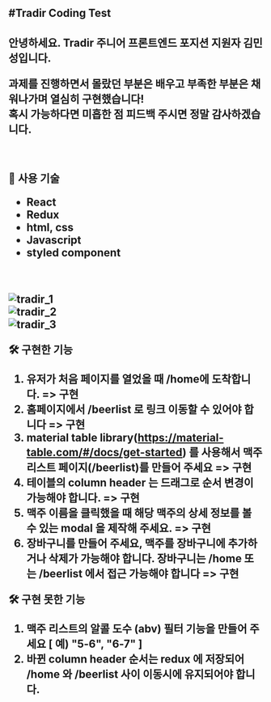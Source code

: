 <h2>#Tradir Coding Test<h2>

안녕하세요. Tradir 주니어 프론트엔드 포지션 지원자 김민성입니다.<br>
<p>
과제를 진행하면서 몰랐던 부분은 배우고 부족한 부분은 채워나가며 열심히 구현했습니다!<br>
  혹시 가능하다면 미흡한 점 피드백 주시면 정말 감사하겠습니다.</p>
  <br>
  
  🔧 사용 기술
  <ul>
    <li>React</li>
        <li>Redux</li>
        <li>html, css</li>
        <li>Javascript</li>
    <li>styled component</li>
  </ul>
    <br>

![tradir_1](https://user-images.githubusercontent.com/74946505/131522973-1274edaa-a437-4e95-83ee-871ac8d9a372.gif)
    <br>
  ![tradir_2](https://user-images.githubusercontent.com/74946505/131535473-d675ae6b-d193-4fe5-ba4b-3d7648596c96.gif)
    <br>
![tradir_3](https://user-images.githubusercontent.com/74946505/131538320-dc3e310d-7be0-4c83-9638-3d1c59fc0879.gif)

🛠 구현한 기능

1. 유저가 처음 페이지를 열었을 때 /home에 도착합니다. => 구현
2. 홈페이지에서 /beerlist 로 링크 이동할 수 있어야 합니다 => 구현
3. material table library(https://material-table.com/#/docs/get-started) 를 사용해서 맥주 리스트 페이지(/beerlist)를 만들어 주세요 => 구현
4. 테이블의 column header 는 드래그로 순서 변경이 가능해야 합니다. => 구현
5. 맥주 이름을 클릭했을 때 해당 맥주의 상세 정보를 볼 수 있는 modal 을 제작해 주세요. => 구현
6. 장바구니를 만들어 주세요, 맥주를 장바구니에 추가하거나 삭제가 가능해야 합니다. 장바구니는 /home 또는 /beerlist 에서 접근 가능해야 합니다 => 구현

🛠 구현 못한 기능

1. 맥주 리스트의 알콜 도수 (abv) 필터 기능을 만들어 주세요 [ 예) "5-6", "6-7" ]
2. 바뀐 column header 순서는 redux 에 저장되어 /home 와 /beerlist 사이 이동시에 유지되어야 합니다.




